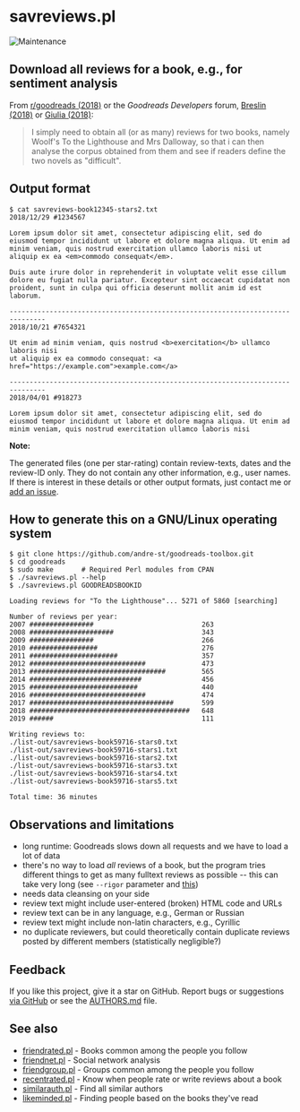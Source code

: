 # savreviews.pl

![Maintenance](https://img.shields.io/maintenance/yes/2019.svg)


## Download all reviews for a book, e.g., for sentiment analysis

From [r/goodreads (2018)](https://www.reddit.com/r/goodreads/comments/aail3f/is_there_any_way_website_or_api_to_see_all/) or the _Goodreads Developers_ forum, 
[Breslin (2018)](https://web.archive.org/web/20190525014427/https://www.goodreads.com/topic/show/19484417-increase-the-visible-number-of-ratings-of-a-book)
or [Giulia (2018)](https://web.archive.org/web/20190525014339/https://www.goodreads.com/topic/show/19477061-how-can-i-extract-all-reviews-full-text-for-a-specific-book):

> I simply need to obtain all (or as many) reviews for two books, namely
> Woolf's To the Lighthouse and Mrs Dalloway, so that i can then analyse
> the corpus obtained from them and see if readers define the two novels
> as "difficult".


## Output format
```console
$ cat savreviews-book12345-stars2.txt
2018/12/29 #1234567

Lorem ipsum dolor sit amet, consectetur adipiscing elit, sed do
eiusmod tempor incididunt ut labore et dolore magna aliqua. Ut enim ad
minim veniam, quis nostrud exercitation ullamco laboris nisi ut
aliquip ex ea <em>commodo consequat</em>. 

Duis aute irure dolor in reprehenderit in voluptate velit esse cillum 
dolore eu fugiat nulla pariatur. Excepteur sint occaecat cupidatat non 
proident, sunt in culpa qui officia deserunt mollit anim id est laborum.

-------------------------------------------------------------------------------
2018/10/21 #7654321

Ut enim ad minim veniam, quis nostrud <b>exercitation</b> ullamco laboris nisi 
ut aliquip ex ea commodo consequat: <a href="https://example.com">example.com</a>

-------------------------------------------------------------------------------
2018/04/01 #918273

Lorem ipsum dolor sit amet, consectetur adipiscing elit, sed do
eiusmod tempor incididunt ut labore et dolore magna aliqua. Ut enim ad
minim veniam, quis nostrud exercitation ullamco laboris nisi
```

**Note:**

The generated files (one per star-rating) contain review-texts, dates and the review-ID only. 
They do not contain any other information, e.g., user names.
If there is interest in these details or other output formats, just contact 
me or [add an issue](https://github.com/andre-st/goodreads-toolbox/issues).



## How to generate this on a GNU/Linux operating system

```console
$ git clone https://github.com/andre-st/goodreads-toolbox.git
$ cd goodreads
$ sudo make       # Required Perl modules from CPAN
$ ./savreviews.pl --help
$ ./savreviews.pl GOODREADSBOOKID

Loading reviews for "To the Lighthouse"... 5271 of 5860 [searching]

Number of reviews per year:
2007 ################                           263
2008 #####################                      343
2009 ################                           266
2010 #################                          276
2011 ######################                     357
2012 #############################              473
2013 ##################################         565
2014 ############################               456
2015 ###########################                440
2016 #############################              474
2017 ####################################       599
2018 ########################################   648
2019 ######                                     111

Writing reviews to:
./list-out/savreviews-book59716-stars0.txt
./list-out/savreviews-book59716-stars1.txt
./list-out/savreviews-book59716-stars2.txt
./list-out/savreviews-book59716-stars3.txt
./list-out/savreviews-book59716-stars4.txt
./list-out/savreviews-book59716-stars5.txt

Total time: 36 minutes
```


## Observations and limitations

- long runtime: Goodreads slows down all requests and we have to load a lot of data
- there's no way to load _all_ reviews of a book, but the program 
  tries different things to get as many fulltext reviews as 
  possible -- this can take very long (see `--rigor` parameter and [this](../list-in/))
- needs data cleansing on your side
- review text might include user-entered (broken) HTML code and URLs
- review text can be in any language, e.g., German or Russian
- review text might include non-latin characters, e.g., Cyrillic
- no duplicate reviewers, but could theoretically contain duplicate 
  reviews posted by different members (statistically negligible?)


## Feedback

If you like this project, give it a star on GitHub.
Report bugs or suggestions [via GitHub](https://github.com/andre-st/goodreads-toolbox/issues) 
or see the [AUTHORS.md](../AUTHORS.md) file.


## See also

- [friendrated.pl](friendrated.md) - Books common among the people you follow
- [friendnet.pl](friendnet.md)     - Social network analysis
- [friendgroup.pl](friendgroup.md) - Groups common among the people you follow
- [recentrated.pl](recentrated.md) - Know when people rate or write reviews about a book
- [similarauth.pl](similarauth.md) - Find all similar authors
- [likeminded.pl](likeminded.md)   - Finding people based on the books they've read
 

